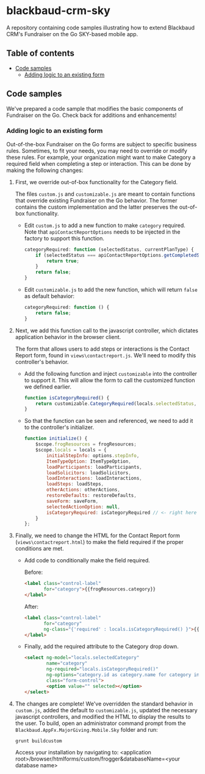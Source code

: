 # blackbaud-crm-sky
A repository containing code samples illustrating how to extend Blackbaud CRM's Fundraiser on the Go SKY-based mobile app.

## Table of contents
- [Code samples](#code-samples)
    + [Adding logic to an existing form](#adding-logic-to-an-existing-form)

## Code samples

We've prepared a code sample that modifies the basic components of Fundraiser on the Go. Check back for additions and enhancements!

### Adding logic to an existing form

Out-of-the-box Fundraiser on the Go forms are subject to specific business rules. Sometimes, to fit your needs, you may need to override or modify these rules. For example, your organization might want to make Category a required field when completing a step or interaction. This can be done by making the following changes:

1. First, we override out-of-box functionality for the Category field. 

    The files `custom.js` and `customizable.js` are meant to contain functions that override existing Fundraiser on the Go behavior. The former contains the custom implementation and the latter preserves the out-of-box functionality.
    
    - Edit `custom.js` to add a new function to make `category` required. Note that `apiContactReportOptions` needs to be injected in the factory to support this function.

        ```javascript
        categoryRequired: function (selectedStatus, currentPlanType) {
            if (selectedStatus === apiContactReportOptions.getCompletedStatusCode(currentPlanType)) {
                return true;
            }
            return false;
        }
        ```
        
    - Edit `customizable.js` to add the new function, which will return `false` as default behavior:

        ```javascript
        categoryRequired: function () {
            return false;
        }
        ```

1. Next, we add this function call to the javascript controller, which dictates application behavior in the browser client.

    The form that allows users to add steps or interactions is the Contact Report form, found in `views\contactreport.js`. We'll need to modify this controller's behavior.

    - Add the following function and inject `customizable` into the controller to support it. This will allow the form to call the customized function we defined earlier.

        ```javascript
        function isCategoryRequired() {
            return customizable.CategoryRequired(locals.selectedStatus, currentPlanType);
        }
        ```
    
    - So that the function can be seen and referenced, we need to add it to the controller's initializer.

        ```javascript			
        function initialize() {
            $scope.frogResources = frogResources;
            $scope.locals = locals = {
                initialStepInfo: options.stepInfo,
                ItemTypeOption: ItemTypeOption,
                loadParticipants: loadParticipants,
                loadSolicitors: loadSolicitors,
                loadInteractions: loadInteractions,
                loadSteps: loadSteps,
                otherActions: otherActions,
                restoreDefaults: restoreDefaults,
                saveForm: saveForm,
                selectedActionOption: null,
                isCategoryRequired: isCategoryRequired // <- right here
            }
        };
        ```

1. Finally, we need to change the HTML for the Contact Report form (`views\contactreport.html`) to make the field required if the proper conditions are met.

    - Add code to conditionally make the field required.

        Before:

        ```html
        <label class="control-label"
               for="category">{{frogResources.category}}
        </label>
        ```

        After:

        ```html
        <label class="control-label"
               for="category"
               ng-class="{'required' : locals.isCategoryRequired() }">{{frogResources.category}}
        </label>
        ```

    - Finally, add the required attribute to the Category drop down.

        ```html
        <select ng-model="locals.selectedCategory"
                name="category"
                ng-required="locals.isCategoryRequired()"
                ng-options="category.id as category.name for category in locals.categories"
                class="form-control">
                <option value="" selected></option>
        </select>
        ```

1. The changes are complete! We've overridden the standard behavior in `custom.js`, added the default to `customizable.js`, updated the necessary javascript controllers, and modified the HTML to display the results to the user. To build, open an administrator command prompt from the `Blackbaud.AppFx.MajorGiving.Mobile.Sky` folder and run:
    
    `grunt buildcustom`

    Access your installation by navigating to: &#60;application root&#62;/browser/htmlforms/custom/frogger&databaseName=&#60;your database name&#62;
